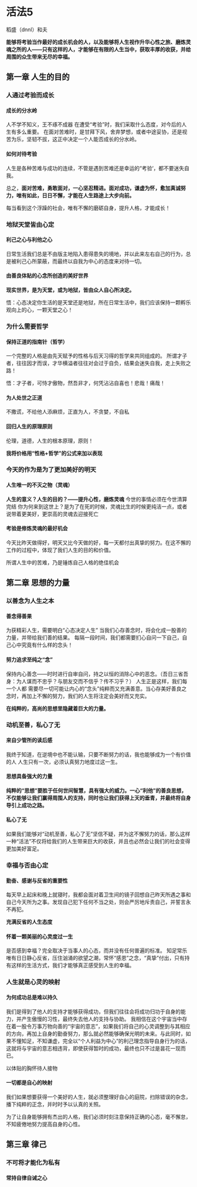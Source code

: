 # 活法5
稻盛（dnnl）和夫

**能够将考验当作最好的成长机会的人，以及能够将人生视作升华心性之旅、磨炼灵魂之所的人——只有这样的人，才能够在有限的人生当中，获取丰厚的收获，并给周围的众生带来无尽的幸福。**

## 第一章 人生的目的
### 人通过考验而成长
#### 成长的分水岭
人不学不知义，王不琢不成器
在遭受“考验”时，我们采取什么态度，对今后的人生有多么重要。
在面对苦难时，是甘拜下风，舍弃梦想，或者中途妥协，还是视苦为乐，坚韧不拔，这正中决定一个人能否成长的分水岭。
#### 如何对待考验
人生是各种苦难与成功的连续，不管是遇到苦难还是幸运的“考验‘，都不要迷失自我。

总之，**面对苦难，勇敢面对，一心坚忍精进。面对成功，谦虚为怀，愈加真诚努力，唯有如此，日日不懈，才能在人生路途上大步向前。**

每当看到这个浮躁的社会，唯有不懈的磨砺自身，提升人格，才能成长！

### 地狱天堂皆由心定
#### 利己之心与利他之心
日常生活我们总是不由版主地陷入患得患失的境地，并以此来左右自己的行为，总是被利己心所蒙蔽，而最终以自我为中心的态度来对待一切。
#### 由善良体贴的心念所创造的美好世界
**现实世界，是为天堂，或为地狱，皆由众人自心所决定。**

悟：心态决定你生活的是天堂还是地狱，所在日常生活中，我们应该保持一颗孵乐观向上的心，一颗天堂之心！

### 为什么需要哲学
#### 保持正道的指南针（哲学）
一个完整的人格是由先天赋予的性格与后天习得的哲学来共同组成的。
所谓才子者，往往因才而误，才华横溢者往往对会过于自负，结果会迷失自我，走上失败之路！

悟：才子者，可恃才傲物，然吾非才，何凭沾沾自喜也！悲哉！痛哉！

####  为人处世之正道
不撒谎，不给他人添麻烦，正直为人，不贪婪，不自私
#### 回归人生的原理原则
伦理，道德，人生的根本原理，原则！

**我将价格用“性格+哲学”的公式来加以表现**

### 今天的作为是为了更加美好的明天
#### 人生唯一的不灭之物（灵魂）
**人生的意义？人生的目的？——提升心性，磨炼灵魂**
今世的事情必须在今世清算完结
你为何来到这世上？是为了在死的时候，灵魂比生的时候更纯洁一点，或者说带着更美好，更崇高的灵魂去迎接死亡
#### 考验是修炼灵魂的最好机会
今天比昨天做得好，明天又比今天做的好，每一天都付出真挚的努力。在这不懈的工作的过程中，体现了我们人生的目的和价值。

所谓人生中的苦难，乃是锤炼自己人格的绝佳机会

## 第二章 思想的力量
### 以善念为人生之本
#### 善念得善果
为获精彩人生，需要明白“心态决定人生”
当我们心存善念时，将会化成一股善的力量，并带给我们善的结果。
每隔一段时间，我们都需要扪心自问一下自己，自己心中究竟有什么样的念头！

#### 努力追求至纯之“念”
保持内心善念——时时进行自审自问，持之以恒的消除心中的恶念。（吾日三省吾身：为人谋而不忠乎？与朋友交而不信乎？传不习乎？）
人生正是这样，我们每一个人都 需要尽一切可能让内心的“念头”纯粹而又充满善意。当心存美好善良之念时，再加上不懈的努力，我们的人生将注定会美好而又充实。

**在纯粹的，高尚的思想里隐藏着巨大的力量。**

### 动机至善，私心了无
#### 来自少管所的读后感
我终于知道，在逆境中也不能认输，只要不断努力的话，我也能够成为一个有价值的人
人生只有一次，必须认真努力地度过这一生。

#### 思想具备强大的力量
**纯粹的“思想”要胜于任何世间智慧，具有强大的威力。一心“利他”的善良思想，不仅能够让我们赢得周围人的支持，同时也让我们获得上天的垂青，并最终将自身导引上成功之路。**

#### 私心了无
如果我们能够对“动机至善，私心了无”坚信不疑，并为这不懈努力的话，那么这样一种“活法”不仅将给我们的人生带来巨大的收获，并且也必然会让我们的社会变得更加美好富足。

### 幸福与否由心定
#### 勤奋、感谢与反省的重要性
每天早上起床和晚上就寝时，我都会面对着卫生间的镜子回想自己昨天所遇之事和自己今天所为之事。发现自己犯下任何不当之处，则会严厉地斥责自己，并誓言永不再犯。

**充满反省的人生态度**
#### 怀着一颗美丽的心灵度过一生
是否感到幸福？完全取决于当事人的心态，而并没有任何普遍的标准。
知足常乐
唯有日日静心反省，压住汹涌的欲望之潮，常怀“感恩”之念，“真挚”付出，只有持有这样的生活方式，我们才能够真正感受到人生的幸福。

### 人生就是心灵的映射
#### 为何成功总是难以持久
我们是得到了他人的支持才能够获得成功，但我们往往会将成功归功于自身的能力，并产生傲慢的习性，最终失去他人的支持与协助。
我相信在这个宇宙当中存在着一股令万事万物向善的“宇宙的意志”，如果我们将自己的心灵调整到与其相应的方向，再加上自身的勤奋努力，那么就必然能够确保光明的未来。与此同时，如果不懂知足，不知谦虚，完全以“个人利益为中心”的利己理念指导自身行为的话，这就将与宇宙的意志相违背，即使获得暂时的成功，最终也只不过是昙花一现而已。

以体贴的胸怀待人接物

#### 一切都是自心的映射
我们如果想要获得一个美好的人生，就必须整理好自心的庭院，扫除错误的杂念，播下纯粹的正念，并时时予以认真的关照。

为了让自身能够拥有杰出的人格，我们必须时刻注意保持正确的心态，毫不懈怠，不知疲倦地努力提高自身的心性。

## 第三章 律己
### 不可将才能化为私有
#### 常持自律自诫之心

